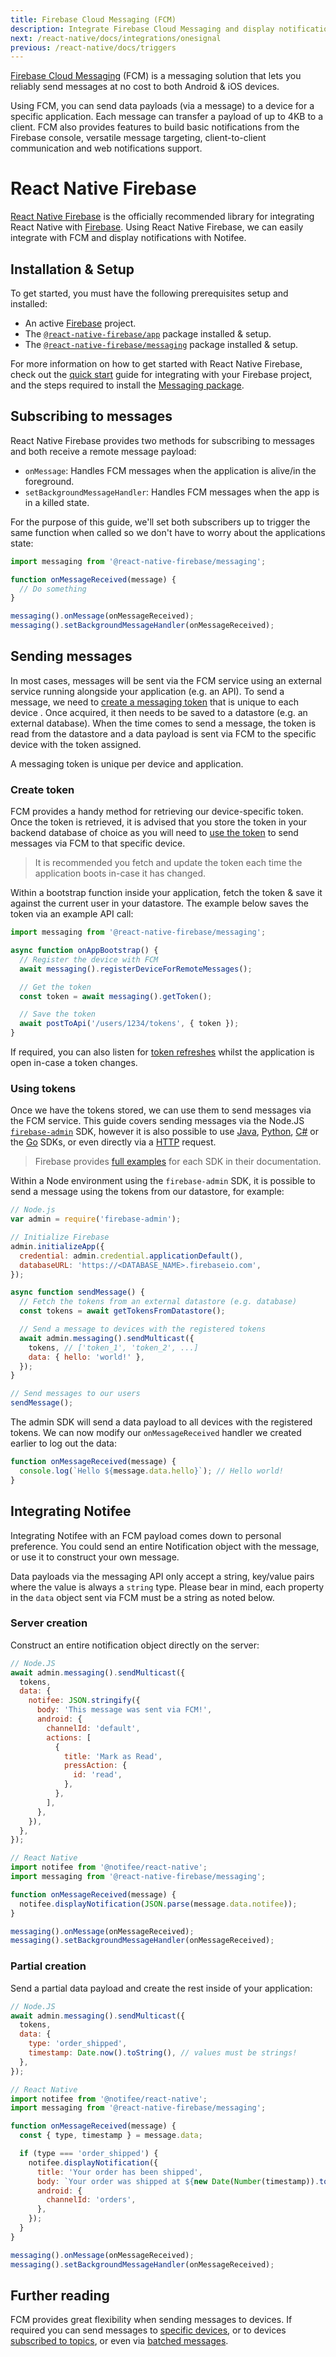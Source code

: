 ```yaml
---
title: Firebase Cloud Messaging (FCM)
description: Integrate Firebase Cloud Messaging and display notifications with Notifee.
next: /react-native/docs/integrations/onesignal
previous: /react-native/docs/triggers
---
```


[Firebase Cloud Messaging](https://firebase.google.com/docs/cloud-messaging) (FCM) is a messaging solution
that lets you reliably send messages at no cost to both Android & iOS devices.

Using FCM, you can send data payloads (via a message) to a device for a specific application. Each message can transfer
a payload of up to 4KB to a client. FCM also provides features to build basic notifications from the Firebase console,
versatile message targeting, client-to-client communication and web notifications support.

# React Native Firebase

[React Native Firebase](https://invertase.io/oss/react-native-firebase) is the officially recommended library for
integrating React Native with [Firebase](https://firebase.google.com/). Using React Native Firebase, we can easily
integrate with FCM and display notifications with Notifee.

## Installation & Setup

To get started, you must have the following prerequisites setup and installed:

- An active [Firebase](https://console.firebase.google.com/) project.
- The [`@react-native-firebase/app`](https://www.npmjs.com/package/@react-native-firebase/app) package installed & setup.
- The [`@react-native-firebase/messaging`](https://www.npmjs.com/package/@react-native-firebase/messaging) package installed & setup.

For more information on how to get started with React Native Firebase, check out the [quick start](https://invertase.io/oss/react-native-firebase/quick-start)
guide for integrating with your Firebase project, and the steps required to install the [Messaging package](https://invertase.io/oss/react-native-firebase/v6/messaging).

## Subscribing to messages

React Native Firebase provides two methods for subscribing to messages and both receive a remote message payload:

- `onMessage`: Handles FCM messages when the application is alive/in the foreground.
- `setBackgroundMessageHandler`: Handles FCM messages when the app is in a killed state.

For the purpose of this guide, we'll set both subscribers up to trigger
the same function when called so we don't have to worry about the applications state:

```js
import messaging from '@react-native-firebase/messaging';

function onMessageReceived(message) {
  // Do something
}

messaging().onMessage(onMessageReceived);
messaging().setBackgroundMessageHandler(onMessageReceived);
```

## Sending messages

In most cases, messages will be sent via the FCM service using an external service running alongside your application
(e.g. an API). To send a message, we need to [create a messaging token](#Create-messaging-token) that is unique to each device . Once acquired,
it then needs to be saved to a datastore (e.g. an external database). When the time comes to send a message, the
token is read from the datastore and a data payload is sent via FCM to the specific device with the token assigned.

A messaging token is unique per device and application.

### Create token

FCM provides a handy method for retrieving our device-specific token. Once the token is retrieved, it is advised that you store the token
in your backend database of choice as you will need to [use the token](#using-token) to send messages via FCM to that specific device.

> It is recommended you fetch and update the token each time the application boots in-case it has changed.

Within a bootstrap function inside your application, fetch the token & save it against the current user in your datastore.
The example below saves the token via an example API call:

```js
import messaging from '@react-native-firebase/messaging';

async function onAppBootstrap() {
  // Register the device with FCM
  await messaging().registerDeviceForRemoteMessages();

  // Get the token
  const token = await messaging().getToken();

  // Save the token
  await postToApi('/users/1234/tokens', { token });
}
```

If required, you can also listen for [token refreshes](https://invertase.io/oss/react-native-firebase/v6/messaging/reference/module#onTokenRefresh)
whilst the application is open in-case a token changes.

### Using tokens

Once we have the tokens stored, we can use them to send messages via the FCM service. This guide covers sending messages
via the Node.JS [`firebase-admin`](https://www.npmjs.com/package/firebase-admin) SDK, however it is also possible to use
[Java](https://firebase.google.com/docs/reference/admin/java/reference/com/google/firebase/messaging/package-summary),
[Python](https://firebase.google.com/docs/reference/admin/python/firebase_admin.messaging),
[C#](https://firebase.google.com/docs/reference/admin/dotnet/namespace/firebase-admin/messaging) or the
[Go](https://godoc.org/firebase.google.com/go/messaging) SDKs, or even directly via a
[HTTP](https://firebase.google.com/docs/reference/fcm/rest/v1/projects.messages) request.

> Firebase provides [full examples](https://firebase.google.com/docs/cloud-messaging/send-message) for each SDK in their documentation.

Within a Node environment using the `firebase-admin` SDK, it is possible to send a message using the tokens from our datastore, for
example:

```js
// Node.js
var admin = require('firebase-admin');

// Initialize Firebase
admin.initializeApp({
  credential: admin.credential.applicationDefault(),
  databaseURL: 'https://<DATABASE_NAME>.firebaseio.com',
});

async function sendMessage() {
  // Fetch the tokens from an external datastore (e.g. database)
  const tokens = await getTokensFromDatastore();

  // Send a message to devices with the registered tokens
  await admin.messaging().sendMulticast({
    tokens, // ['token_1', 'token_2', ...]
    data: { hello: 'world!' },
  });
}

// Send messages to our users
sendMessage();
```

The admin SDK will send a data payload to all devices with the registered tokens. We can now modify our `onMessageReceived`
handler we created earlier to log out the data:

```js
function onMessageReceived(message) {
  console.log(`Hello ${message.data.hello}`); // Hello world!
}
```

## Integrating Notifee

Integrating Notifee with an FCM payload comes down to personal preference. You could send an entire Notification object
with the message, or use it to construct your own message.

Data payloads via the messaging API only accept a string, key/value pairs where the value is always a `string` type. Please bear in mind,
each property in the `data` object sent via FCM must be a string as noted below.

### Server creation

Construct an entire notification object directly on the server:

```js
// Node.JS
await admin.messaging().sendMulticast({
  tokens,
  data: {
    notifee: JSON.stringify({
      body: 'This message was sent via FCM!',
      android: {
        channelId: 'default',
        actions: [
          {
            title: 'Mark as Read',
            pressAction: {
              id: 'read',
            },
          },
        ],
      },
    }),
  },
});
```

```js
// React Native
import notifee from '@notifee/react-native';
import messaging from '@react-native-firebase/messaging';

function onMessageReceived(message) {
  notifee.displayNotification(JSON.parse(message.data.notifee));
}

messaging().onMessage(onMessageReceived);
messaging().setBackgroundMessageHandler(onMessageReceived);
```

### Partial creation

Send a partial data payload and create the rest inside of your application:

```js
// Node.JS
await admin.messaging().sendMulticast({
  tokens,
  data: {
    type: 'order_shipped',
    timestamp: Date.now().toString(), // values must be strings!
  },
});
```

```js
// React Native
import notifee from '@notifee/react-native';
import messaging from '@react-native-firebase/messaging';

function onMessageReceived(message) {
  const { type, timestamp } = message.data;

  if (type === 'order_shipped') {
    notifee.displayNotification({
      title: 'Your order has been shipped',
      body: `Your order was shipped at ${new Date(Number(timestamp)).toString()}!`,
      android: {
        channelId: 'orders',
      },
    });
  }
}

messaging().onMessage(onMessageReceived);
messaging().setBackgroundMessageHandler(onMessageReceived);
```

## Further reading

FCM provides great flexibility when sending messages to devices. If required you can send messages to
[specific devices](https://firebase.google.com/docs/cloud-messaging/send-message#send-messages-to-specific-devices),
or to devices [subscribed to topics](https://firebase.google.com/docs/cloud-messaging/send-message#send-messages-to-topics),
or even via [batched messages](https://firebase.google.com/docs/cloud-messaging/send-message#send-a-batch-of-messages).
